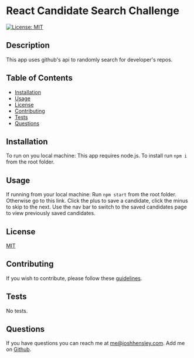 # React Candidate Search Challenge

[![License: MIT](https://img.shields.io/badge/License-MIT-yellow.svg)](https://opensource.org/licenses/MIT)

## Description

This app uses github's api to randomly search for developer's repos.

## Table of Contents


* [Installation](#Installation)
* [Usage](#Usage)
* [License](#License)
* [Contributing](#Contributing)
* [Tests](#Tests)
* [Questions](#Questions)
 

## <a name="Installation"></a>Installation

To run on you local machine:  This app requires node.js.  To install run `npm i` from the root folder.

## <a name="Usage"></a>Usage

If running from your local machine:  Run `npm start` from the root folder.  Otherwise go to this link.  Click the plus to save a candidate, click the minus to skip to the next. Use the nav bar to switch to the saved candidates page to view previously saved candidates.

## <a name="license"></a>License

  [MIT](https://opensource.org/licenses/MIT)

## <a name="contributing"></a>Contributing

If you wish to contribute, please follow these [guidelines](https://www.contributor-covenant.org/version/2/1/code_of_conduct/).

## <a name="tests"></a>Tests

No tests.

## <a name="questions"></a>Questions

If you have questions you can reach me at me@joshhensley.com. Add me on [Github](github.com/josh-hensley).

